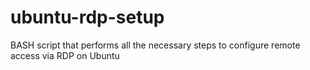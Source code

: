 # ubuntu-rdp-setup
BASH script that performs all the necessary steps to configure remote access via RDP on Ubuntu
